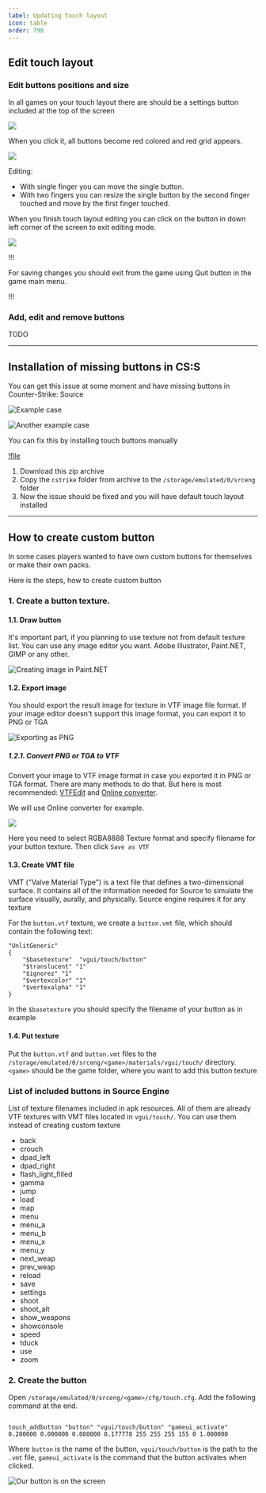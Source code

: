 ```yaml
---
label: Updating touch layout
icon: table
order: 798
---
```


## Edit touch layout

### Edit buttons positions and size

In all games on your touch layout there are should be a settings button included at the top of the screen

![](../static/edit-buttons-1.jpg)

When you click it, all buttons become red colored and red grid appears.

![](../static/edit-buttons-2.png)

Editing:

- With single finger you can move the single button.
- With two fingers you can resize the single button by the second finger touched and move by the first finger touched.

When you finish touch layout editing you can click on the button in down left corner of the screen to exit editing mode.

![](../static/edit-buttons-3.jpg)

!!!

For saving changes you should exit from the game using Quit button in the game main menu.

!!!

### Add, edit and remove buttons

TODO

---

## Installation of missing buttons in CS:S

You can get this issue at some moment and have missing buttons in Counter-Strike: Source

![Example case](../static/missing-buttons-css.jpg)

![Another example case](../static/default-buttons-css.jpg)

You can fix this by installing touch buttons manually

[!file](https://cdn.discordapp.com/attachments/775750585387450379/954063398444888124/touch_buttons_css3.zip)

1. Download this zip archive
2. Copy the `cstrike` folder from archive to the `/storage/emulated/0/srceng` folder
3. Now the issue should be fixed and you will have default touch layout installed

---

## How to create custom button

In some cases players wanted to have own custom buttons for themselves or make their own packs.

Here is the steps, how to create custom button

### 1. Create a button texture.

#### 1.1. Draw button

It's important part, if you planning to use texture not from default texture list. You can use any image editor you want. Adobe Illustrator, Paint.NET, GIMP or any other.

![Creating image in Paint.NET](../static/create-button-1.png)

#### 1.2. Export image

You should export the result image for texture in VTF image file format. If your image editor doesn't support this image format, you can export it to PNG or TGA

![Exporting as PNG](../static/create-button-2.png)

##### 1.2.1. Convert PNG or TGA to VTF

Convert your image to VTF image format in case you exported it in PNG or TGA format. There are many methods to do that. But here is most recommended: [VTFEdit](https://github.com/NeilJed/VTFLib/releases/) and [Online converter](https://rafradek.github.io/Mishcatt/).

We will use Online converter for example.

![](../static/create-button-3.png)

Here you need to select RGBA8888 Texture format and specify filename for your button texture. Then click `Save as VTF`

#### 1.3. Create VMT file

VMT ("Valve Material Type") is a text file that defines a two-dimensional surface. It contains all of the information needed for Source to simulate the surface visually, aurally, and physically. Source engine requires it for any texture

For the `button.vtf` texture, we create a `button.vmt` file, which should contain the following text:

```
"UnlitGeneric"
{
	"$basetexture"	"vgui/touch/button"
	"$translucent" "1"
	"$ignorez" "1"
	"$vertexcolor" "1"
	"$vertexalpha" "1"
}
```

In the `$basetexture` you should specify the filename of your button as in example

#### 1.4. Put texture

Put the `button.vtf` and `button.vmt` files to the `/storage/emulated/0/srceng/<game>/materials/vgui/touch/` directory. `<game>` should be the game folder, where you want to add this button texture

### List of included buttons in Source Engine

List of texture filenames included in apk resources. All of them are already VTF textures with VMT files located in `vgui/touch/`. You can use them instead of creating custom texture

- back
- crouch
- dpad_left
- dpad_right
- flash_light_filled
- gamma
- jump
- load
- map
- menu
- menu_a
- menu_b
- menu_x
- menu_y
- next_weap
- prev_weap
- reload
- save
- settings
- shoot
- shoot_alt
- show_weapons
- showconsole
- speed
- tduck
- use
- zoom

### 2. Create the button

Open `/storage/emulated/0/srceng/<game>/cfg/touch.cfg`. Add the following command at the end.

```

touch_addbutton "button" "vgui/touch/button" "gameui_activate" 0.200000 0.000000 0.080000 0.177778 255 255 255 155 0 1.000000

```

Where `button` is the name of the button, `vgui/touch/button` is the path to the `.vmt` file, `gameui_activate` is the command that the button activates when clicked.

![Our button is on the screen](../static/create-button-4.jpg)